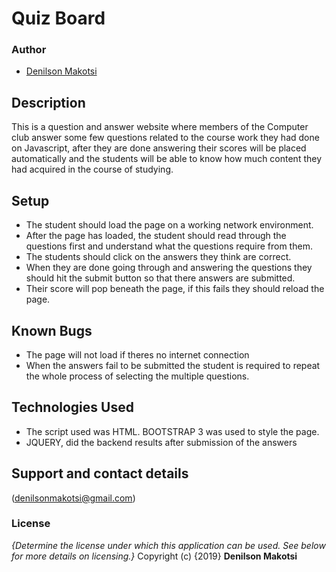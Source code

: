 # Quiz Board
### Author
- [Denilson Makotsi](https://github.com/Denilson1999/quiz-board)
## Description
This is a question and answer website where members of the Computer club answer some few questions related to the course work they had done on Javascript, after they are done answering their scores will be placed automatically and the students will be able to know how much content they had acquired in the course of studying.
## Setup
* The student should load the page on a working network environment.
* After the page has loaded, the student should read through the questions first and understand what the questions require from them.
* The students should click on the answers they think are correct.
* When they are done going through and answering the questions they should hit the submit button so that there answers are submitted.
* Their score will pop beneath the page, if this fails they should reload the page.
## Known Bugs
* The page will not load if theres no internet connection
* When the answers fail to be submitted the student is required to repeat the whole process of selecting the multiple questions.
## Technologies Used
* The script used was HTML. BOOTSTRAP 3 was used to style the page.
* JQUERY, did the backend results after submission of the answers
## Support and contact details
(denilsonmakotsi@gmail.com)
### License
*{Determine the license under which this application can be used.  See below for more details on licensing.}*
Copyright (c) {2019} **Denilson Makotsi**
